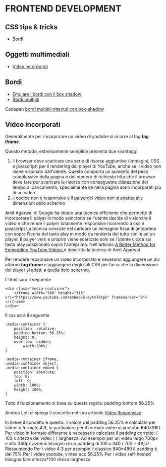 # FRONTEND DEVELOPMENT

## CSS tips & tricks
* [Bordi](#bordi)

## Oggetti multimediali
* [Video incorporati](#video)


## Bordi
- [Emulare i bordi con il box shadow](https://makandracards.com/makandra/12019-css-emulate-borders-with-inset-box-shadows)
- [Bordi multipli](https://css-tricks.com/snippets/css/multiple-borders/)

Codepen [bordi multipli ottenuti con box-shadow](https://codepen.io/crbaruta/pen/RZgvwa)


## Video incorporati
Generalmente per incorporare un video di youtube si ricorre al tag **tag iframe**. 

Questo metodo, estremamente semplice presenta due svantaggi

1. il browser deve scaricare una serie di risorse aggiuntive (immagini, CSS e javascript) per il rendering del player di YouTube, anche se il video non viene visionato dall'utente. Questo comporta un aumento del peso complessivo della pagina e del numero di richieste http che il browser deve fare per scaricare le risorse con conseguetne dilatazione dei tempo di caricamento, specialmente se nella pagina sono incorporati più di un video.
2. il codice non è responsive e il palyerdel video non si adattta alle dimensioni dello schermo

Amit Agarwal di Google ha ideato una tecnica efficiente che permette di incorporare il palyer in modo asincrono se l'utente decide di visionare il video e che rende il palyer totalmente responsive ricorrendo a css e javascript
La tecnica consiste nel caricare un immagine fissa di anteprima con sopra l'icona del tasto play in modo da renderla del tutto simile ad un player. Il palyer vero e proprio viene scaricato solo se l'utente clicca sul tasto play posizionato sopra l'anteprima.
Nell'articolo [A Better Method for Embedding YouTube Videos ](https://www.labnol.org/internet/light-youtube-embeds/27941/) è descritta la tecnica di Amit Agarwal

Per rendere repsonsive un video incorporato è necessrio aggiungere un div attorno **tag iframe** e aggiungere degli stili CSS per far si che la dimensione del player si adatti a quella delo schermo.

L'html sarà il seguente
```
<div class="media-container">
	<iframe width="560" height="315" src="https://www.youtube.com/embed/S-aytvTktpk" frameborder="0"></iframe>
</div>
```

Il css sarà il seguente

```
.media-container {
	position: relative;
	padding-bottom: 56.25%;
	height: 0;
	overflow: hidden;
        width:100%;
}

.media-container iframe,  
.media-container object,  
.media-container embed {
	position: absolute;
	top: 0;
	left: 0;
	width: 100%;
	height: 100%;
} 
```

Tutto il funzionamento si basa su questa regola: padding-bottom:56.25% 

Andrea Leti ci spiega il concetto nel suo articolo [Video Responsive](https://www.andrealeti.it/video-responsive-o-elestic-video-quando-il-video-deve-adattarsi-soluzione-definitiva/)

In breve il concetto è questo: il valore del padding 56.25%  è calcolato per video in formato 4:3, in particolare per il formato video di youtube 640×360.
Per video in formato differente è necessario calcolare il padding corretto: ( 100 x altezza del video ) / larghezza.
Ad esempio per un video largo 700px e alto 340px avremo bisogno di un padding di 100 x 340 / 700 = 48,57
Riassumendo
Per i video 4:3 per esempio il classico 640×480 il padding è del 75%
Per i video youtube, vimeo ecc 56.25%
Per i video self-hosted bisogna fare altezza*100 diviso larghezza




